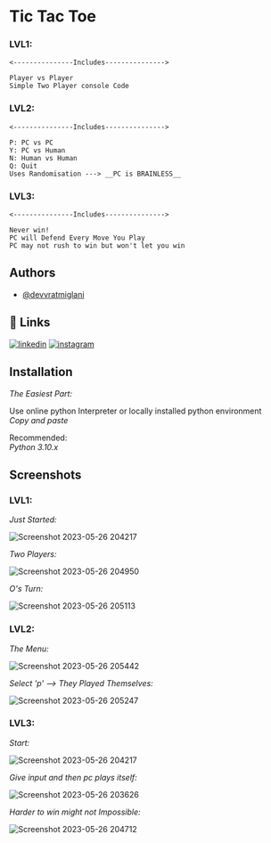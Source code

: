 
# Tic Tac Toe

### LVL1:

    <---------------Includes--------------->

    Player vs Player
    Simple Two Player console Code 

### LVL2:

    <---------------Includes--------------->

    P: PC vs PC
    Y: PC vs Human
    N: Human vs Human
    Q: Quit
    Uses Randomisation ---> __PC is BRAINLESS__

### LVL3:

    <---------------Includes--------------->

    Never win!
    PC will Defend Every Move You Play
    PC may not rush to win but won't let you win
## Authors

- [@devvratmiglani](https://www.github.com/devvratmiglani)


## 🔗 Links

[![linkedin](https://img.shields.io/badge/linkedin-0A66C2?style=for-the-badge&logo=linkedin&logoColor=white)](https://www.linkedin.com/in/devvrat-miglani-06418022a)
[![instagram](https://img.shields.io/badge/Instagram-%20-ff69b7?style=for-the-badge&logo=instagram)](https://www.instagram.com/devvratmiglani/)

## Installation

*The Easiest Part:*

Use online python Interpreter or locally installed python environment\
_Copy and paste_

Recommended:\
_Python 3.10.x_

## Screenshots
### LVL1:
_Just Started:_

![Screenshot 2023-05-26 204217](https://github.com/devvratmiglani/Tic-Tac-Toe/assets/120363612/8976ffde-4078-4add-bbad-c19581122275)

_Two Players:_

![Screenshot 2023-05-26 204950](https://github.com/devvratmiglani/Tic-Tac-Toe/assets/120363612/779e3f8d-6549-4a6d-beb4-1ef441117b43)

_O's Turn:_

![Screenshot 2023-05-26 205113](https://github.com/devvratmiglani/Tic-Tac-Toe/assets/120363612/dae41c77-64e1-4cd8-bd52-9e3afc8529e0)


### LVL2:
_The Menu:_

![Screenshot 2023-05-26 205442](https://github.com/devvratmiglani/Tic-Tac-Toe/assets/120363612/b6414ac2-6b16-4cef-9530-9762321c596d)

_Select 'p' --> They Played Themselves:_

![Screenshot 2023-05-26 205247](https://github.com/devvratmiglani/Tic-Tac-Toe/assets/120363612/af703c9f-e71b-4af8-a946-810791a2b92c)
### LVL3:
_Start:_

![Screenshot 2023-05-26 204217](https://github.com/devvratmiglani/Tic-Tac-Toe/assets/120363612/8976ffde-4078-4add-bbad-c19581122275)

_Give input and then pc plays itself:_

![Screenshot 2023-05-26 203626](https://github.com/devvratmiglani/Tic-Tac-Toe/assets/120363612/6531b02c-e705-4141-bfdf-96ce07888267)

_Harder to win might not Impossible:_

![Screenshot 2023-05-26 204712](https://github.com/devvratmiglani/Tic-Tac-Toe/assets/120363612/a256bece-f469-4fd9-a1a4-a713da3a0fd6)

